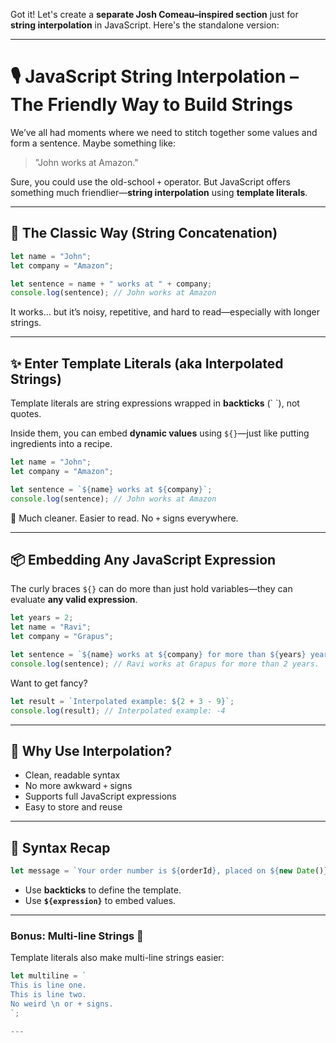 Got it! Let's create a **separate Josh Comeau–inspired section** just for **string interpolation** in JavaScript. Here's the standalone version:

---

# 🎙️ JavaScript String Interpolation – The Friendly Way to Build Strings

We’ve all had moments where we need to stitch together some values and form a sentence. Maybe something like:

> "John works at Amazon."

Sure, you could use the old-school `+` operator. But JavaScript offers something much friendlier—**string interpolation** using **template literals**.

---

## 🧵 The Classic Way (String Concatenation)

```js
let name = "John";
let company = "Amazon";

let sentence = name + " works at " + company;
console.log(sentence); // John works at Amazon
```

It works… but it’s noisy, repetitive, and hard to read—especially with longer strings.

---

## ✨ Enter Template Literals (aka Interpolated Strings)

Template literals are string expressions wrapped in **backticks** (\` \`), not quotes.

Inside them, you can embed **dynamic values** using `${}`—just like putting ingredients into a recipe.

```js
let name = "John";
let company = "Amazon";

let sentence = `${name} works at ${company}`;
console.log(sentence); // John works at Amazon
```

🎉 Much cleaner. Easier to read. No `+` signs everywhere.

---

## 📦 Embedding Any JavaScript Expression

The curly braces `${}` can do more than just hold variables—they can evaluate **any valid expression**.

```js
let years = 2;
let name = "Ravi";
let company = "Grapus";

let sentence = `${name} works at ${company} for more than ${years} years.`;
console.log(sentence); // Ravi works at Grapus for more than 2 years.
```

Want to get fancy?

```js
let result = `Interpolated example: ${2 + 3 - 9}`;
console.log(result); // Interpolated example: -4
```

---

## 🧪 Why Use Interpolation?

* Clean, readable syntax
* No more awkward `+` signs
* Supports full JavaScript expressions
* Easy to store and reuse

---

## 📝 Syntax Recap

```js
let message = `Your order number is ${orderId}, placed on ${new Date()}`;
```

* Use **backticks** to define the template.
* Use **`${expression}`** to embed values.

---

### Bonus: Multi-line Strings 📄

Template literals also make multi-line strings easier:

```js
let multiline = `
This is line one.
This is line two.
No weird \n or + signs.
`;

---




